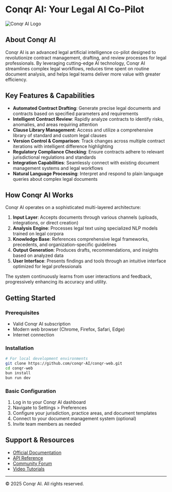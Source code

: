 # Conqr AI: Your Legal AI Co-Pilot

![Conqr AI Logo](https://res.cloudinary.com/df6weqp1w/image/upload/v1742571939/c_fill,h_250,w_250/logooo_vgkoru.png)

## About Conqr AI

Conqr AI is an advanced legal artificial intelligence co-pilot designed to revolutionize contract management, drafting, and review processes for legal professionals. By leveraging cutting-edge AI technology, Conqr AI streamlines complex legal workflows, reduces time spent on routine document analysis, and helps legal teams deliver more value with greater efficiency.

## Key Features & Capabilities

- **Automated Contract Drafting**: Generate precise legal documents and contracts based on specified parameters and requirements
- **Intelligent Contract Review**: Rapidly analyze contracts to identify risks, anomalies, and areas requiring attention
- **Clause Library Management**: Access and utilize a comprehensive library of standard and custom legal clauses
- **Version Control & Comparison**: Track changes across multiple contract iterations with intelligent difference highlighting
- **Regulatory Compliance Checking**: Ensure contracts adhere to relevant jurisdictional regulations and standards
- **Integration Capabilities**: Seamlessly connect with existing document management systems and legal workflows
- **Natural Language Processing**: Interpret and respond to plain language queries about complex legal documents

## How Conqr AI Works

Conqr AI operates on a sophisticated multi-layered architecture:

1. **Input Layer**: Accepts documents through various channels (uploads, integrations, or direct creation)
2. **Analysis Engine**: Processes legal text using specialized NLP models trained on legal corpora
3. **Knowledge Base**: References comprehensive legal frameworks, precedents, and organization-specific guidelines
4. **Output Generation**: Produces drafts, recommendations, and insights based on analyzed data
5. **User Interface**: Presents findings and tools through an intuitive interface optimized for legal professionals

The system continuously learns from user interactions and feedback, progressively enhancing its accuracy and utility.

## Getting Started

### Prerequisites
- Valid Conqr AI subscription
- Modern web browser (Chrome, Firefox, Safari, Edge)
- Internet connection

### Installation
```bash
# For local development environments
git clone https://github.com/conqr-AI/conqr-web.git
cd conqr-web
bun install
bun run dev
```

### Basic Configuration
1. Log in to your Conqr AI dashboard
2. Navigate to Settings > Preferences
3. Configure your jurisdiction, practice areas, and document templates
4. Connect to your document management system (optional)
5. Invite team members as needed

## Support & Resources

- [Official Documentation](https://docs.conqr.ai)
- [API Reference](https://api.conqr.ai)
- [Community Forum](https://community.conqr.ai)
- [Video Tutorials](https://learn.conqr.ai)

---

© 2025 Conqr AI. All rights reserved.

